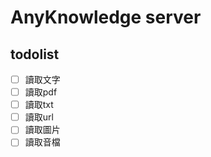 # AnyKnowledge server



## todolist
- [ ] 讀取文字
- [ ] 讀取pdf
- [ ] 讀取txt
- [ ] 讀取url
- [ ] 讀取圖片
- [ ] 讀取音檔